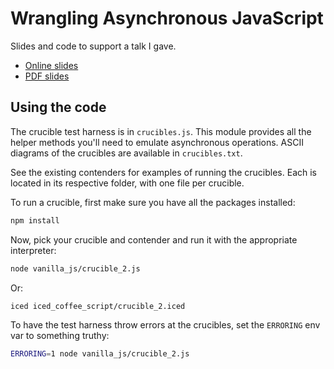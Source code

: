# Wrangling Asynchronous JavaScript #

Slides and code to support a talk I gave.

* [Online slides](http://iangreenleaf.github.io/talks/async_javascript/slides)
* [PDF slides](http://iangreenleaf.github.io/talks/async_javascript.pdf)

## Using the code ##

The crucible test harness is in `crucibles.js`.
This module provides all the helper methods you'll need to emulate asynchronous operations.
ASCII diagrams of the crucibles are available in `crucibles.txt`.

See the existing contenders for examples of running the crucibles.
Each is located in its respective folder, with one file per crucible.

To run a crucible, first make sure you have all the packages installed:

```sh
npm install
```

Now, pick your crucible and contender and run it with the appropriate interpreter:

```sh
node vanilla_js/crucible_2.js
```

Or:

```sh
iced iced_coffee_script/crucible_2.iced
```

To have the test harness throw errors at the crucibles, set the `ERRORING` env var to something truthy:

```sh
ERRORING=1 node vanilla_js/crucible_2.js
```
